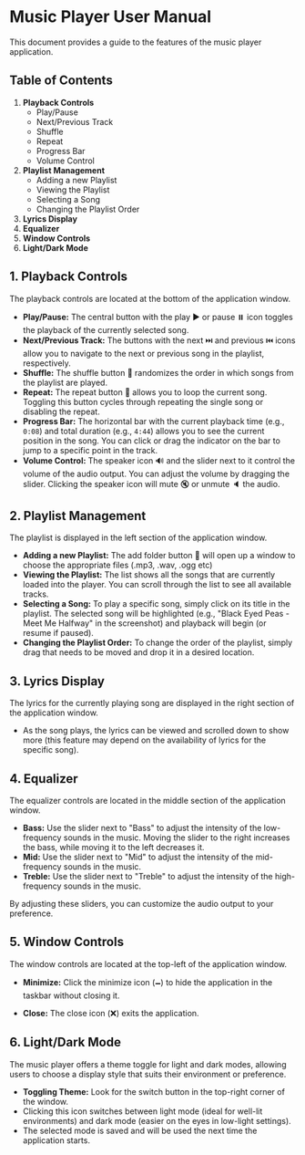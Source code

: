 # Music Player User Manual

This document provides a guide to the features of the music player application.

## Table of Contents

1.  **Playback Controls**
    * Play/Pause
    * Next/Previous Track
    * Shuffle
    * Repeat
    * Progress Bar
    * Volume Control
2.  **Playlist Management**
    * Adding a new Playlist
    * Viewing the Playlist
    * Selecting a Song
    * Changing the Playlist Order
3.  **Lyrics Display**
4.  **Equalizer**
5.  **Window Controls**
6.  **Light/Dark Mode**

## 1. Playback Controls

The playback controls are located at the bottom of the application window.

* **Play/Pause:** The central button with the play :arrow_forward: or pause :pause_button: icon toggles the playback of the currently selected song.
* **Next/Previous Track:** The buttons with the next :next_track_button: and previous :previous_track_button: icons allow you to navigate to the next or previous song in the playlist, respectively.
* **Shuffle:** The shuffle button :twisted_rightwards_arrows: randomizes the order in which songs from the playlist are played.
* **Repeat:** The repeat button :repeat: allows you to loop the current song. Toggling this button cycles through repeating the single song or disabling the repeat.
* **Progress Bar:** The horizontal bar with the current playback time (e.g., `0:08`) and total duration (e.g., `4:44`) allows you to see the current position in the song. You can click or drag the indicator on the bar to jump to a specific point in the track.
* **Volume Control:** The speaker icon :loud_sound: and the slider next to it control the volume of the audio output. You can adjust the volume by dragging the slider. Clicking the speaker icon will mute :mute: or unmute :speaker: the audio.

## 2. Playlist Management

The playlist is displayed in the left section of the application window.

* **Adding a new Playlist:** The add folder button :open_file_folder: will open up a window to choose the appropriate files (.mp3, .wav, .ogg etc) 
* **Viewing the Playlist:** The list shows all the songs that are currently loaded into the player. You can scroll through the list to see all available tracks.
* **Selecting a Song:** To play a specific song, simply click on its title in the playlist. The selected song will be highlighted (e.g., "Black Eyed Peas - Meet Me Halfway" in the screenshot) and playback will begin (or resume if paused).
* **Changing the Playlist Order:** To change the order of the playlist, simply drag that needs to be moved and drop it in a desired location.

## 3. Lyrics Display

The lyrics for the currently playing song are displayed in the right section of the application window.

* As the song plays, the lyrics can be viewed and scrolled down to show more (this feature may depend on the availability of lyrics for the specific song).

## 4. Equalizer

The equalizer controls are located in the middle section of the application window.

* **Bass:** Use the slider next to "Bass" to adjust the intensity of the low-frequency sounds in the music. Moving the slider to the right increases the bass, while moving it to the left decreases it.
* **Mid:** Use the slider next to "Mid" to adjust the intensity of the mid-frequency sounds in the music.
* **Treble:** Use the slider next to "Treble" to adjust the intensity of the high-frequency sounds in the music.

By adjusting these sliders, you can customize the audio output to your preference.

## 5. Window Controls

The window controls are located at the top-left of the application window.

* **Minimize:** Click the minimize icon (🗕) to hide the application in the taskbar without closing it.

* **Close:** The close icon (❌) exits the application.
  
## 6. Light/Dark Mode

The music player offers a theme toggle for light and dark modes, allowing users to choose a display style that suits their environment or preference.

* **Toggling Theme:** Look for the switch button in the top-right corner of the window.
* Clicking this icon switches between light mode (ideal for well-lit environments) and dark mode (easier on the eyes in low-light settings).
* The selected mode is saved and will be used the next time the application starts.
